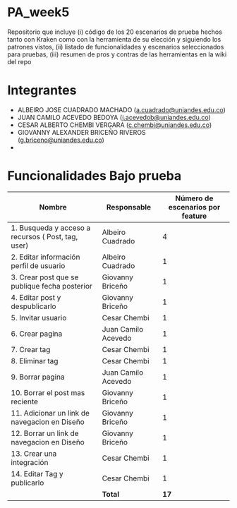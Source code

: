 # PA_week5
Repositorio que incluye (i) código de los 20 escenarios de prueba hechos tanto con Kraken como con la herramienta de su elección y siguiendo los patrones vistos, (ii) listado de funcionalidades y escenarios seleccionados para pruebas, (iii) resumen de pros y contras de las herramientas en la wiki del repo
# Integrantes
- ALBEIRO JOSE CUADRADO MACHADO (a.cuadrado@uniandes.edu.co)
- JUAN CAMILO ACEVEDO BEDOYA (j.acevedob@uniandes.edu.co)
- CESAR ALBERTO CHEMBI VERGARA (c.chembi@uniandes.edu.co)
- GIOVANNY ALEXANDER BRICEÑO RIVEROS (g.briceno@uniandes.edu.co)
- 
# Funcionalidades Bajo prueba
| Nombre                                              | Responsable      | Número de escenarios por feature |
|-----------------------------------------------------|------------------|----------------------------------| 
| 1. Busqueda y acceso a recursos ( Post, tag, user)  | Albeiro Cuadrado | 4                                |
| 2. Editar información perfil de usuario             | Albeiro Cuadrado | 1                                | 
| 3. Crear post que se publique fecha posterior       | Giovanny Briceño  | 1                                 | 
| 4. Editar post y despublicarlo        | Giovanny Briceño  | 1                                 | 
| 5. Invitar usuario                                  | Cesar Chembi       | 1                                 | 
| 6. Crear pagina                                     | Juan Camilo Acevedo | 1                                | 
| 7. Crear tag                                        | Cesar Chembi     | 1                                 | 
| 8. Eliminar tag                                     | Cesar Chembi     | 1                                 | 
| 9. Borrar pagina                                    | Juan Camilo Acevedo| 1                               | 
| 10. Borrar el post mas reciente  | Giovanny Briceño | 1                               | 
| 11. Adicionar un link de navegacion en Diseño  | Giovanny Briceño | 1                               | 
| 12. Borrar un link de navegacion en Diseño  | Giovanny Briceño | 1                               | 
| 13. Crear una integración  | Cesar Chembi | 1                               | 
| 14. Editar Tag y publicarlo  | Cesar Chembi | 1                               | 
|                                   | **Total** |   **17**                             | 



 

